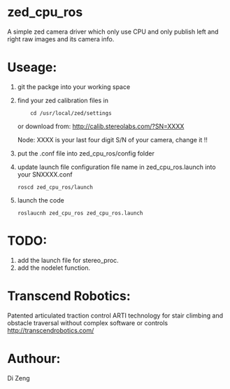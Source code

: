 zed_cpu_ros
===========
A simple zed camera driver which only use CPU and only publish left and right raw images and its camera info.

# Useage:
1. git the packge into your working space
2. find your zed calibration files in
    ```
    	cd /usr/local/zed/settings
    ```

	or download from:
	http://calib.stereolabs.com/?SN=XXXX

	Node: XXXX is your last four digit S/N of your camera, change it !!

3. put the .conf file into zed_cpu_ros/config folder

4. update launch file configuration file name in zed_cpu_ros.launch into your SNXXXX.conf
    ```
    roscd zed_cpu_ros/launch
    ```
5. launch the code
    ```
    roslaucnh zed_cpu_ros zed_cpu_ros.launch
    ```

# TODO:

1. add the launch file for stereo_proc.
2. add the nodelet function.

# Transcend Robotics:
Patented articulated traction control ARTI technology for stair climbing and obstacle traversal without complex software or controls
http://transcendrobotics.com/

# Authour:
Di Zeng	